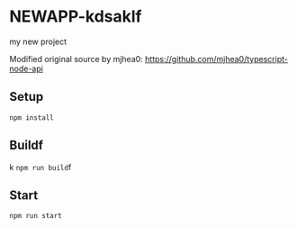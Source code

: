# NEWAPP-kdsaklf

my new project

Modified original source by mjhea0: https://github.com/mjhea0/typescript-node-api

## Setup

`npm install`

## Buildf
k
`npm run build`f

## Start

`npm run start`
